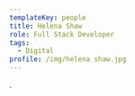 ```yaml
---
templateKey: people
title: Helena Shaw
role: Full Stack Developer
tags:
  - Digital
profile: /img/helena shaw.jpg
---
```

.
